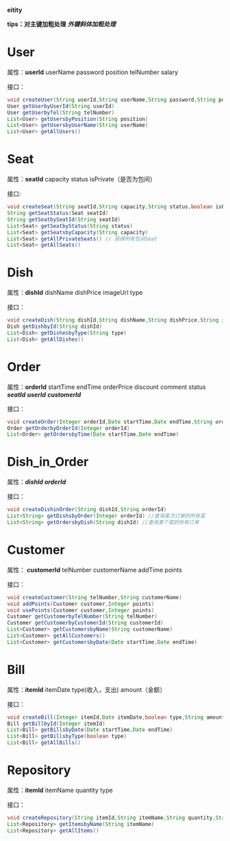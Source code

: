**eitity**

**tips：对主键加粗处理** ***外键斜体加粗处理***

# User

属性：**userId**	userName	password	position	telNumber	salary

接口：

```java
void createUser(String userId,String userName,String password,String position,String telNumber,String salary)
User getUserbyUserId(String userId) 
User getUserbyTel(String telNumber)    
List<User> getUsersbyPosition(String position)
List<User> getUsersbyUserName(String userName)
List<User> getAllUsers()
```

# Seat

属性：**seatId**	capacity	status	isPrivate（是否为包间）

接口:

```java
void createSeat(String seatId,String capacity,String status,boolean isPrivate)
String getSeatStatus(Seat seatId)
String getSeatbySeatId(String seatId)
List<Seat> getSeatbyStatus(String status)
List<Seat> getSeatsbyCapacity(String capacity)
List<Seat> getAllPrivateSeats() // 获得所有包间Seat
List<Seat> getAllSeats()
```

# Dish

属性：**dishId** 	dishName	dishPrice	imageUrl	type

接口：

```java
void createDish(String dishId,String dishName,String dishPrice,String imageUrl,String type)
Dish getDishbyId(String dishId)
List<Dish> getDishesbyType(String type)
List<Dish> getAllDishes()
```

# Order

属性：**orderId**	startTime	endTime	orderPrice	discount	comment	status	***seatId***	***userId***	***customerId***

接口：

```java
void createOrder(Integer orderId,Date startTime,Date endTime,String orderPrice,Integer discount,String comment,String status,String seatId,String userId,String customerId)
Order getOrderbyOrderId(Integer orderId)
List<Order> getOrdersbyTime(Date startTime,Date endTime)
```



# Dish_in_Order

属性：***dishId orderId***

接口：

```java
void createDishinOrder(String dishId,String orderId)
List<String> getDishsbyOrder(Integer orderId) //查询某次订单的所有菜
List<String> getOrdersbyDish(String dishId)	//查询某个菜的所有订单
```

# Customer

属性： **customerId**	telNumber	customerName	addTime	points

接口：

```java
void createCustomer(String telNumber,String customerName)
void addPoints(Customer customer,Integer points)
void usePoints(Customer customer,Integer points)
Customer getCustomerbyTelNumber(String telNumber)
Customer getCustomerbyCustomerId(String customerId)
List<Customer> getCustomersbyName(String customerName)
List<Customer> getAllCustomers()
List<Customer> getCustomersbyDate(Date startTime,Date endTime)
```

# Bill

属性：**itemId**	itemDate	type(收入，支出)	amount（金额）

接口：

```java
void createBill(Integer itemId,Date itemDate,boolean type,String amount)
Bill getBillbyId(Integer itemId)
List<Bill> getBillsbyDate(Date startTime,Date endTime)
List<Bill> getBillsbyType(boolean type)
List<Bill> getAllBills()
```

# Repository

属性：**itemId**	itemName	quantity	type

接口：

```java
void createRepository(String itemId,String itemName,String quantity,String type)
List<Repository> getItemsbyName(String itemName)
List<Repository> getAllItems()
```

